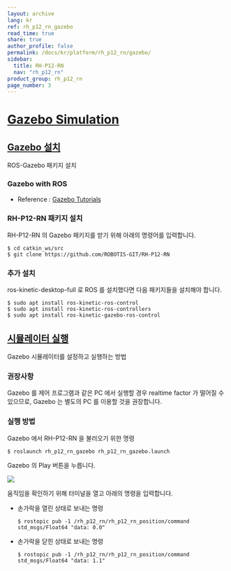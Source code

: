 ```yaml
---
layout: archive
lang: kr
ref: rh_p12_rn_gazebo
read_time: true
share: true
author_profile: false
permalink: /docs/kr/platform/rh_p12_rn/gazebo/
sidebar:
  title: RH-P12-RN
  nav: "rh_p12_rn"
product_group: rh_p12_rn
page_number: 3
---
```


<style>body {counter-reset: h1 6 !important;}</style>

# [Gazebo Simulation](gazebo-simulation)

## [Gazebo 설치](gazebo-설치)
ROS-Gazebo 패키지 설치

### Gazebo with ROS
- Reference : [Gazebo Tutorials](http://gazebosim.org/tutorials?cat=connect_ros)

### RH-P12-RN 패키지 설치
RH-P12-RN 의 Gazebo 패키지를 받기 위해 아래의 명령어를 입력합니다.

```
$ cd catkin_ws/src
$ git clone https://github.com/ROBOTIS-GIT/RH-P12-RN
```

### 추가 설치
ros-kinetic-desktop-full 로 ROS 를 설치했다면 다음 패키지들을 설치해야 합니다.

```
$ sudo apt install ros-kinetic-ros-control
$ sudo apt install ros-kinetic-ros-controllers
$ sudo apt install ros-kinetic-gazebo-ros-control
```

## [시뮬레이터 실행](시뮬레이터-실행)
Gazebo 시뮬레이터를 설정하고 실행하는 방법

### 권장사항
Gazebo 를 제어 프로그램과 같은 PC 에서 실행할 경우 realtime factor 가 떨어질 수 있으므로, Gazebo 는 별도의 PC 를 이용할 것을 권장합니다.

### 실행 방법
Gazebo 에서 RH-P12-RN 을 불러오기 위한 명령

```
$ roslaunch rh_p12_rn_gazebo rh_p12_rn_gazebo.launch
```

Gazebo 의 Play 버튼을 누릅니다.  

![](/assets/images/platform/rh_p12_rn/gazebo_play_button.png)  

움직임을 확인하기 위해 터미널을 열고 아래의 명령을 입력합니다.  

- 손가락을 열린 상태로 보내는 명령

  ```
  $ rostopic pub -1 /rh_p12_rn/rh_p12_rn_position/command std_msgs/Float64 "data: 0.0"
  ```

- 손가락을 닫힌 상태로 보내는 명령

  ```
  $ rostopic pub -1 /rh_p12_rn/rh_p12_rn_position/command std_msgs/Float64 "data: 1.1"
  ```
